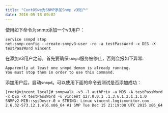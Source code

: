 ```yaml
---
title: "CentOSwe为SNMP添加Snmp v3账户"
date: 2016-05-18 09:02
---
```

使用如下命令为snmp添加一个v3用户：
```
service snmpd stop
net-snmp-config --create-snmpv3-user -ro -a testPassWord -x DES -X testPassWord vincent
```

在添加v3用户之前，首先要确保`snmpd`服务被停止，否则会报如下异常:
```
Apparently at least one snmpd demon is already running.
You must stop them in order to use this command.
```

添加用户后，启动`snmpd`。可以使用下面的命令去测试是否添加成功：
```
[root@vincent local]# snmpwalk -v3 -l authPriv -a MD5 -A testPassWord -x DES -X testPassWord -u vincent 127.0.0.1 .1.3.6.1.2.1.1.1.0
SNMPv2-MIB::sysDescr.0 = STRING: Linux vincent.logicmonitor.com 2.6.32-573.12.1.el6.x86_64 #1 SMP Tue Dec 15 21:19:08 UTC 2015 x86_64
```
